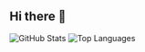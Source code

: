 ## Hi there 👋
![GitHub Stats](https://github-readme-stats.vercel.app/api?username=Diya411&show_icons=true&theme=radical)
![Top Languages](https://github-readme-stats.vercel.app/api/top-langs/?username=Diya411&layout=compact&theme=radical)

<!--
**Diya411/Diya411** is a ✨ _special_ ✨ repository because its `README.md` (this file) appears on your GitHub profile.

Here are some ideas to get you started:

- 🔭 I’m currently working on ...
- 🌱 I’m currently learning ...
- 👯 I’m looking to collaborate on ...
- 🤔 I’m looking for help with ...
- 💬 Ask me about ...
- 📫 How to reach me: ...
- 😄 Pronouns: ...
- ⚡ Fun fact: ...
-->
